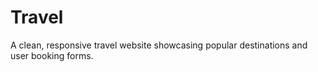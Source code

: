 # Travel

A clean, responsive travel website showcasing popular destinations and user booking forms.
